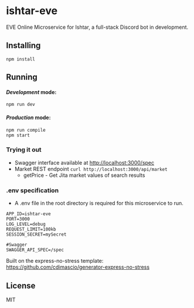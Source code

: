 # ishtar-eve

EVE Online Microservice for Ishtar, a full-stack Discord bot in development.

## Installing
```
npm install
```

## Running
#### *Development* mode:

```
npm run dev
```

#### *Production* mode:

```
npm run compile
npm start
```

### Trying it out
* Swagger interface available at [http://localhost:3000/spec](http://localhost:3000/spec)
* Market REST endpoint `curl http://localhost:3000/api/market`
    * getPrice - Get Jita market values of search results
   
### .env specification
* A .env file in the root directory is required for this microservice to run.
```
APP_ID=ishtar-eve
PORT=3000
LOG_LEVEL=debug
REQUEST_LIMIT=100kb
SESSION_SECRET=mySecret

#Swagger
SWAGGER_API_SPEC=/spec
```
Built on the express-no-stress template:
https://github.com/cdimascio/generator-express-no-stress

License
----
MIT